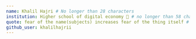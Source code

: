 ```yaml
---
name: Khalil Hajri # No longer than 28 characters
institution: Higher school of digital economy 🚩 # no longer than 58 characters
quote: fear of the name(subjects) increases fear of the thing itself # no longer than 100 characters, avoid using quotes(") to guarantee the format remains the same.
github_user: khalilhajrii
---
```

